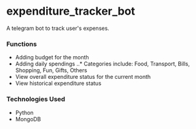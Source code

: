 # expenditure_tracker_bot

A telegram bot to track user's expenses. 

### Functions
* Adding budget for the month
* Adding daily spendings
..* Categories include: Food, Transport, Bills, Shopping, Fun, Gifts, Others
* View overall expenditure status for the current month
* View historical expenditure status

### Technologies Used
* Python
* MongoDB
